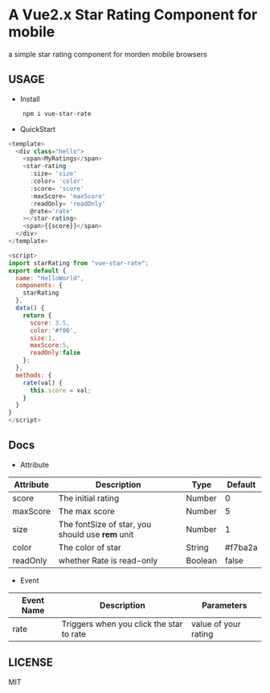 # A Vue2.x Star Rating Component for mobile

a simple star rating component for morden mobile browsers

## USAGE

- Install

```bash
    npm i vue-star-rate
```

- QuickStart

```js
<template>
  <div class="hello">
    <span>MyRatings</span>
    <star-rating
      :size= 'size'
      :color= 'color'
      :score= 'score'
      :maxScore= 'maxScore'
      :readOnly= 'readOnly'
      @rate='rate'
    ></star-rating>
    <span>{{score}}</span>
  </div>
</template>

<script>
import starRating from "vue-star-rate";
export default {
  name: "HelloWorld",
  components: {
    starRating
  },
  data() {
    return {
      score: 3.5,
      color:'#f00',
      size:1,
      maxScore:5,
      readOnly:false
    };
  },
  methods: {
    rate(val) {
      this.score = val;
    }
  }
}
</script>
```

## Docs

- Attribute

| Attribute | Description                                       | Type    | Default |
| --------- | ------------------------------------------------- | ------- | ------- |
| score     | The initial rating                                | Number  | 0       |
| maxScore  | The max score                                     | Number  | 5       |
| size      | The fontSize of star, you should use **rem** unit | Number  | 1       |
| color     | The color of star                                 | String  | #f7ba2a |
| readOnly  | whether Rate is read-only                         | Boolean | false   |

- Event

| Event Name | Description                              | Parameters           |
| ---------- | ---------------------------------------- | -------------------- |
| rate       | Triggers when you click the star to rate | value of your rating |

## LICENSE

MIT
